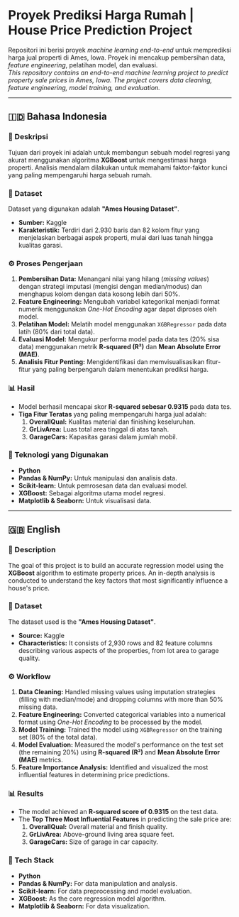 # Proyek Prediksi Harga Rumah | House Price Prediction Project

Repositori ini berisi proyek *machine learning end-to-end* untuk memprediksi harga jual properti di Ames, Iowa. Proyek ini mencakup pembersihan data, *feature engineering*, pelatihan model, dan evaluasi.
<br>
*This repository contains an end-to-end machine learning project to predict property sale prices in Ames, Iowa. The project covers data cleaning, feature engineering, model training, and evaluation.*

---

## 🇮🇩 Bahasa Indonesia

### 📝 Deskripsi
Tujuan dari proyek ini adalah untuk membangun sebuah model regresi yang akurat menggunakan algoritma **XGBoost** untuk mengestimasi harga properti. Analisis mendalam dilakukan untuk memahami faktor-faktor kunci yang paling mempengaruhi harga sebuah rumah.

### 📁 Dataset
Dataset yang digunakan adalah **"Ames Housing Dataset"**.
- **Sumber:** Kaggle
- **Karakteristik:** Terdiri dari 2.930 baris dan 82 kolom fitur yang menjelaskan berbagai aspek properti, mulai dari luas tanah hingga kualitas garasi.

### ⚙️ Proses Pengerjaan
1.  **Pembersihan Data:** Menangani nilai yang hilang (*missing values*) dengan strategi imputasi (mengisi dengan median/modus) dan menghapus kolom dengan data kosong lebih dari 50%.
2.  **Feature Engineering:** Mengubah variabel kategorikal menjadi format numerik menggunakan *One-Hot Encoding* agar dapat diproses oleh model.
3.  **Pelatihan Model:** Melatih model menggunakan `XGBRegressor` pada data latih (80% dari total data).
4.  **Evaluasi Model:** Mengukur performa model pada data tes (20% sisa data) menggunakan metrik **R-squared (R²)** dan **Mean Absolute Error (MAE)**.
5.  **Analisis Fitur Penting:** Mengidentifikasi dan memvisualisasikan fitur-fitur yang paling berpengaruh dalam menentukan prediksi harga.

### 📊 Hasil
- Model berhasil mencapai skor **R-squared sebesar 0.9315** pada data tes.
- **Tiga Fitur Teratas** yang paling mempengaruhi harga jual adalah:
    1.  **OverallQual:** Kualitas material dan finishing keseluruhan.
    2.  **GrLivArea:** Luas total area tinggal di atas tanah.
    3.  **GarageCars:** Kapasitas garasi dalam jumlah mobil.

### 🚀 Teknologi yang Digunakan
- **Python**
- **Pandas & NumPy:** Untuk manipulasi dan analisis data.
- **Scikit-learn:** Untuk pemrosesan data dan evaluasi model.
- **XGBoost:** Sebagai algoritma utama model regresi.
- **Matplotlib & Seaborn:** Untuk visualisasi data.

---

## 🇬🇧 English

### 📝 Description
The goal of this project is to build an accurate regression model using the **XGBoost** algorithm to estimate property prices. An in-depth analysis is conducted to understand the key factors that most significantly influence a house's price.

### 📁 Dataset
The dataset used is the **"Ames Housing Dataset"**.
- **Source:** Kaggle
- **Characteristics:** It consists of 2,930 rows and 82 feature columns describing various aspects of the properties, from lot area to garage quality.

### ⚙️ Workflow
1.  **Data Cleaning:** Handled missing values using imputation strategies (filling with median/mode) and dropping columns with more than 50% missing data.
2.  **Feature Engineering:** Converted categorical variables into a numerical format using *One-Hot Encoding* to be processed by the model.
3.  **Model Training:** Trained the model using `XGBRegressor` on the training set (80% of the total data).
4.  **Model Evaluation:** Measured the model's performance on the test set (the remaining 20%) using **R-squared (R²)** and **Mean Absolute Error (MAE)** metrics.
5.  **Feature Importance Analysis:** Identified and visualized the most influential features in determining price predictions.

### 📊 Results
- The model achieved an **R-squared score of 0.9315** on the test data.
- The **Top Three Most Influential Features** in predicting the sale price are:
    1.  **OverallQual:** Overall material and finish quality.
    2.  **GrLivArea:** Above-ground living area square feet.
    3.  **GarageCars:** Size of garage in car capacity.

### 🚀 Tech Stack
- **Python**
- **Pandas & NumPy:** For data manipulation and analysis.
- **Scikit-learn:** For data preprocessing and model evaluation.
- **XGBoost:** As the core regression model algorithm.
- **Matplotlib & Seaborn:** For data visualization.
